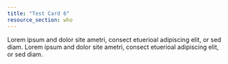 ```yaml
---
title: "Test Card 6"
resource_section: who
---
```


Lorem ipsum and dolor site ametri, consect etuerioal adipiscing elit, or sed diam. Lorem ipsum and dolor site ametri, consect etuerioal adipiscing elit, or sed diam.
